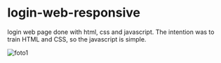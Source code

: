 # login-web-responsive
login web page done with html, css and javascript. 
The intention was to train HTML and CSS, so the javascript is simple.

![foto1](https://user-images.githubusercontent.com/64646796/171022846-f0501201-9619-4f16-acc4-3418ad6640c9.png)
